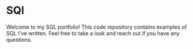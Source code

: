 # SQl
Welcome to my SQL portfolio! This code repository contains examples of SQL I've written. Feel free to take a look and reach out if you have any questions.
